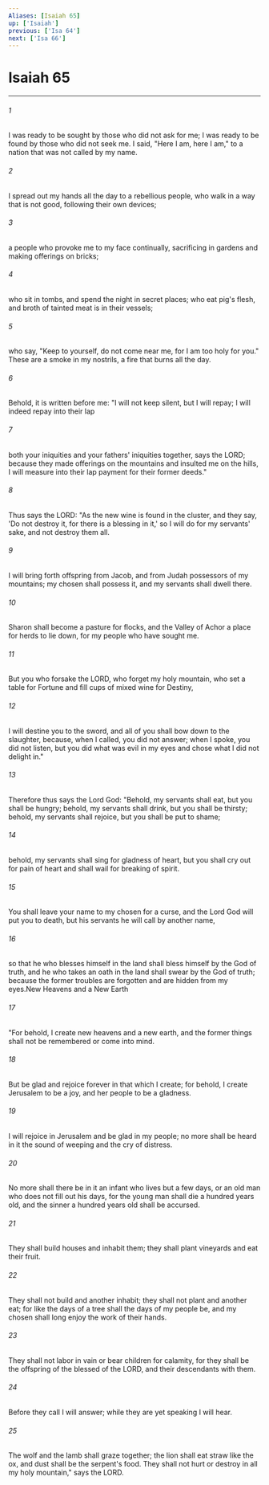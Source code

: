 ```yaml
---
Aliases: [Isaiah 65]
up: ['Isaiah']
previous: ['Isa 64']
next: ['Isa 66']
---
```

# Isaiah 65
***



###### 1 
I was ready to be sought by those who did not ask for me; I was ready to be found by those who did not seek me. I said, "Here I am, here I am," to a nation that was not called by my name. 

###### 2 
I spread out my hands all the day to a rebellious people, who walk in a way that is not good, following their own devices; 

###### 3 
a people who provoke me to my face continually, sacrificing in gardens and making offerings on bricks; 

###### 4 
who sit in tombs, and spend the night in secret places; who eat pig's flesh, and broth of tainted meat is in their vessels; 

###### 5 
who say, "Keep to yourself, do not come near me, for I am too holy for you." These are a smoke in my nostrils, a fire that burns all the day. 

###### 6 
Behold, it is written before me: "I will not keep silent, but I will repay; I will indeed repay into their lap 

###### 7 
both your iniquities and your fathers' iniquities together, says the LORD; because they made offerings on the mountains and insulted me on the hills, I will measure into their lap payment for their former deeds." 

###### 8 
Thus says the LORD: "As the new wine is found in the cluster, and they say, 'Do not destroy it, for there is a blessing in it,' so I will do for my servants' sake, and not destroy them all. 

###### 9 
I will bring forth offspring from Jacob, and from Judah possessors of my mountains; my chosen shall possess it, and my servants shall dwell there. 

###### 10 
Sharon shall become a pasture for flocks, and the Valley of Achor a place for herds to lie down, for my people who have sought me. 

###### 11 
But you who forsake the LORD, who forget my holy mountain, who set a table for Fortune and fill cups of mixed wine for Destiny, 

###### 12 
I will destine you to the sword, and all of you shall bow down to the slaughter, because, when I called, you did not answer; when I spoke, you did not listen, but you did what was evil in my eyes and chose what I did not delight in." 

###### 13 
Therefore thus says the Lord God: "Behold, my servants shall eat, but you shall be hungry; behold, my servants shall drink, but you shall be thirsty; behold, my servants shall rejoice, but you shall be put to shame; 

###### 14 
behold, my servants shall sing for gladness of heart, but you shall cry out for pain of heart and shall wail for breaking of spirit. 

###### 15 
You shall leave your name to my chosen for a curse, and the Lord God will put you to death, but his servants he will call by another name, 

###### 16 
so that he who blesses himself in the land shall bless himself by the God of truth, and he who takes an oath in the land shall swear by the God of truth; because the former troubles are forgotten and are hidden from my eyes.New Heavens and a New Earth 

###### 17 
"For behold, I create new heavens and a new earth, and the former things shall not be remembered or come into mind. 

###### 18 
But be glad and rejoice forever in that which I create; for behold, I create Jerusalem to be a joy, and her people to be a gladness. 

###### 19 
I will rejoice in Jerusalem and be glad in my people; no more shall be heard in it the sound of weeping and the cry of distress. 

###### 20 
No more shall there be in it an infant who lives but a few days, or an old man who does not fill out his days, for the young man shall die a hundred years old, and the sinner a hundred years old shall be accursed. 

###### 21 
They shall build houses and inhabit them; they shall plant vineyards and eat their fruit. 

###### 22 
They shall not build and another inhabit; they shall not plant and another eat; for like the days of a tree shall the days of my people be, and my chosen shall long enjoy the work of their hands. 

###### 23 
They shall not labor in vain or bear children for calamity, for they shall be the offspring of the blessed of the LORD, and their descendants with them. 

###### 24 
Before they call I will answer; while they are yet speaking I will hear. 

###### 25 
The wolf and the lamb shall graze together; the lion shall eat straw like the ox, and dust shall be the serpent's food. They shall not hurt or destroy in all my holy mountain," says the LORD.
